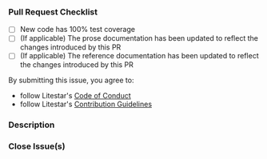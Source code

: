 ### Pull Request Checklist

[//]: # "Please review the [Litestar contribution guidelines](https://github.com/starlite-api/litestar/blob/main/CONTRIBUTING.rst) for this repository."

- [ ] New code has 100% test coverage
- [ ] (If applicable) The prose documentation has been updated to reflect the changes introduced by this PR
- [ ] (If applicable) The reference documentation has been updated to reflect the changes introduced by this PR

By submitting this issue, you agree to:

- follow Litestar's [Code of Conduct](https://github.com/starlite-api/.github/blob/main/CODE_OF_CONDUCT.md)
- follow Litestar's [Contribution Guidelines](https://starliteproject.dev/community/contribution-guide)

### Description

[//]: # "Please describe your pull request for new release changelog purposes"

### Close Issue(s)

[//]: # "Please add in issue numbers this pull request will close, if applicable"
[//]: # "Examples: Fixes #4321 or Closes #1234"
